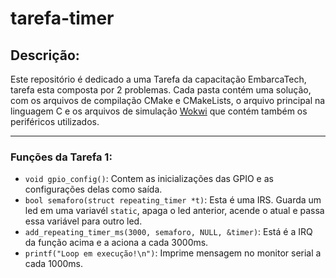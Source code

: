 # tarefa-timer
## Descrição:
  Este repositório é dedicado a uma Tarefa da capacitação EmbarcaTech, tarefa esta composta por 2 problemas.
Cada pasta contém uma solução, com os arquivos de compilação CMake e CMakeLists, o arquivo principal na
linguagem C e os arquivos de simulação [Wokwi](https://wokwi.com/) que contém também os periféricos utilizados.
***
### Funções da Tarefa 1:
  - `void gpio_config()`: Contem as inicializações das GPIO e as configurações delas como saída.
  - `bool semaforo(struct repeating_timer *t)`: Esta é uma IRS. Guarda um led em uma variavél `static`,
  apaga o led anterior, acende o atual e passa essa variável para outro led.
  - `add_repeating_timer_ms(3000, semaforo, NULL, &timer)`: Está é a IRQ da função acima e a aciona a cada 3000ms.
  - `printf("Loop em execução!\n")`: Imprime mensagem no monitor serial a cada 1000ms.
